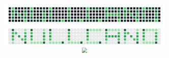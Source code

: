 <center>
<img src="nullcommit-dark.png#gh-dark-mode-only">
<img src="nullcommit-light.png#gh-light-mode-only">
<img src="https://media.giphy.com/media/l378tDpJj0ATDZgBy/giphy.gif" />
</center>
